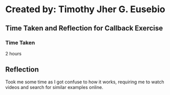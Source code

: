 # Created by: **Timothy Jher G. Eusebio**
## Time Taken and Reflection for Callback Exercise

### Time Taken
2 hours

## Reflection
Took me some time as I got confuse to how it works, requiring me to watch videos and search for similar examples online.